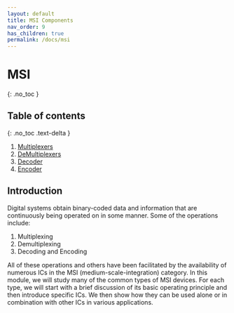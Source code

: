 ```yaml
---
layout: default
title: MSI Components
nav_order: 9
has_children: true
permalink: /docs/msi
---
```

# MSI
{: .no_toc }

## Table of contents
{: .no_toc .text-delta }

1. [Multiplexers](https://learn.circuitverse.org/docs/MSI/mux.html)
1. [DeMultiplexers](https://learn.circuitverse.org/docs/MSI/demux.html)
1. [Decoder](https://learn.circuitverse.org/docs/MSI/decoder.html)
1. [Encoder](https://learn.circuitverse.org/docs/MSI/encoder.html)

## Introduction

Digital systems obtain binary-coded data and information that are continuously being operated on in some manner. 
Some of the operations include:

1. Multiplexing
2. Demultiplexing
3. Decoding and Encoding

All of these operations and others have been facilitated by the availability of numerous ICs in the MSI
(medium-scale-integration) category.
In this module, we will study many of the common types of MSI devices. 
For each type, we will start with a brief discussion of its basic operating principle and then introduce specific ICs. 
We then show how they can be used alone or in combination with other ICs in various applications.


